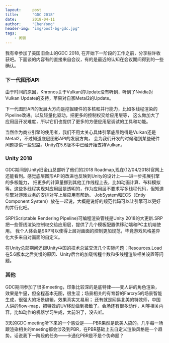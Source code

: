 ```yaml
---
layout:     post
title:      "GDC 2018"
date:       2018-04-11
author:     "ChenYong"
header-img: "img/post-bg-gdc.jpg"
tags:
    - 闲谈
---
```


我有幸参加了美国旧金山的GDC 2018, 在开始下一阶段的工作之前，分享些许收获吧。下面谈的内容有的直接来自会议，有的是最近的认知在会议期间得到的一些确认。

### 下一代图形API

由于时间的原因，Khronos关于Vulkan的Update没有听到，听到了Nvidia对Vulkan Update的支持，苹果对自家Metal2的Update。

下一代图形API的发展大方向是挖掘硬件的多核和并行能力，比如多线程渲染的Pipeline改进。以及轻量化驱动，把更多的控制权交给应用层等，
这么做加大了应用层开发难度，所以它们也提供了更多的方便应用层调试的工具和功能。

当然作为商业引擎的使用者，我们不用太关心具体引擎底层跑得是Vulkan还是Metal2，不过知道底层图形API的发展方向，
会为我们开发的时候碰到某些硬件问题提供一些思路。Unity在5.6版本中已经开始支持Vulkan。

### Unity 2018

GDC期间到Unity旧金山总部听了他们的2018 Roadmap,现在(12/04/2018)官网上还能看到。感觉底层图形API的改进也反映到Unity的设计上——进一步拓展引擎的多核能力，
把更多的计算量挪到其他工作线程上去，比如动画计算、布料模拟等。这些多线程实现对应用层是透明的，作为应用层不要求写多线程代码，但知道引擎对游戏业务的安排对写上层应用有帮助。
JobSystem和ECS（Entiy Component System）放在一起说，大概是说好的规范代码可以让引擎可以更好的并行化吧。

SRP(Scriptable Rendering Pipeline)可编程渲染管线是Unity 2018的大更新.SRP把一些管线渲染控制权交给应用层，提供了几个模板配置供移动端和PC主机端使用。
我个人体会是SRP可以使得上层对画面的控制更加规范，毕竟游戏风格差异化大多来自对画面的自定义。

在Unity总部期间还跟Unity中国的技术总监交流几个实际问题：Resources.Load在5.6版本之后变慢的原因、Unity后台的加载线程个数和多线程渲染相关设置等问题。

### 其他
GDC期间参加了很多meeting，印象比较深的是底特律——变人讲的角色渲染，效果是牛逼，但全程基本无图，很生涩；场景相关的有育碧的Farcry5的场景智能生成，很强大的场景编辑，效果真实又易用；
还有就是网易北美的特效师，中国人讲的flow-map，把特效的UV移动做到极致了。会场还有很多动作，AI等相关内容，比如动作的机器学习生成，太前沿了，没去听。

3天的GDC meeting听下来的一个感受是——PBR果然是欧美人搞的。几乎每一场跟渲染相关的meeting都会涉及到PBR，在PBR基础上去自定义渲染风格是一个趋势。话说我下一阶段的任务——卡通化PBR是不是个伪命题？
